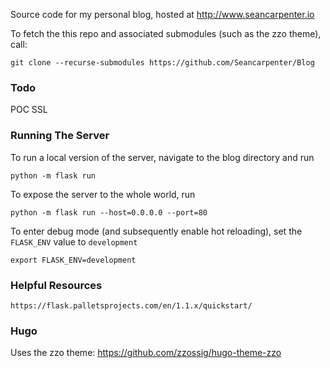 Source code for my personal blog, hosted at http://www.seancarpenter.io

To fetch the this repo and associated submodules (such as the zzo theme), call:

    git clone --recurse-submodules https://github.com/Seancarpenter/Blog

### Todo

POC
SSL

### Running The Server

To run a local version of the server, navigate to the blog directory and run

    python -m flask run

To expose the server to the whole world, run

    python -m flask run --host=0.0.0.0 --port=80

To enter debug mode (and subsequently enable hot reloading), set the `FLASK_ENV` value to `development`

    export FLASK_ENV=development

### Helpful Resources

    https://flask.palletsprojects.com/en/1.1.x/quickstart/

### Hugo

Uses the zzo theme: https://github.com/zzossig/hugo-theme-zzo
